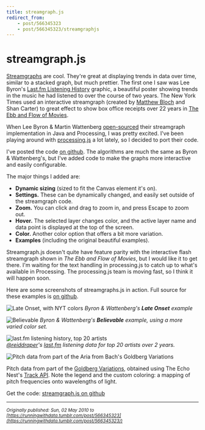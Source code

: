 ```yaml
---
title: streamgraph.js
redirect_from: 
    - post/566345323
    - post/566345323/streamgraphjs
---
```

# streamgraph.js


[Streamgraphs](http://leebyron.com/streamgraph/) are cool. They're great at displaying trends in data over time, similar to a stacked graph, but much prettier. The first one I saw was Lee Byron's [Last.fm Listening History](http://www.vislives.com/2011/10/visualizing-lastfm-listening-history.html) graphic, a beautiful poster showing trends in the music he had listened to over the course of two years. The New York Times used an interactive streamgraph (created by [Matthew Bloch](https://twitter.com/grammata) and Shan Carter) to great effect to show box office receipts over 22 years in [The Ebb and Flow of Movies](http://www.nytimes.com/interactive/2008/02/23/movies/20080223_REVENUE_GRAPHIC.html).
   
When Lee Byron &amp; Martin Wattenberg [open-sourced](http://github.com/leebyron/streamgraph_generator) their streamgraph implementation in Java and Processing, I was pretty excited. I've been playing around with [processing.js](https://github.com/processing-js/processing-js) a lot lately, so I decided to port their code. 
   
I've posted the code [on github](https://github.com/jsundram/streamgraph.js). The algorithms are much the same as Byron &amp; Wattenberg's, but I've added code to make the graphs more interactive and easily configurable. 
   
The major things I added are:
* **Dynamic sizing** (sized to fit the Canvas element it's on).
* **Settings.** These can be dynamically changed, and easily set outside of the streamgraph code.
* **Zoom.** You can click and drag to zoom in, and press Escape to zoom out.
* **Hover.** The selected layer changes color, and the active layer name and data point is displayed at the top of the screen.
* **Color.** Another color option that offers a bit more variation.
* **Examples** (including the original beautiful examples).

Streamgraph.js doesn't quite have feature parity with the interactive flash streamgraph shown in *The Ebb and Flow of Movies*, but I would like it to get there. I'm waiting for the text handling in processing.js to catch up to what's available in Processing. The processing.js team is moving fast, so I think it will happen soon.
   
Here are some screenshots of streamgraphs.js in action. Full source for these examples is [on github](https://github.com/jsundram/streamgraph.js).
   
![Late Onset, with NYT colors](https://raw.githubusercontent.com/jsundram/streamgraph.js/master/examples/screenshots/late_onset.png)
*Byron &amp; Wattenberg's **Late Onset** example*
   
![Believable](https://raw.githubusercontent.com/jsundram/streamgraph.js/master/examples/screenshots/believable.png)
 *Byron &amp; Wattenberg's **Believable** example, using a more varied color set.*
   
![last.fm listening history, top 20 artists](https://raw.githubusercontent.com/jsundram/streamgraph.js/master/examples/screenshots/lastfm.png)   
*[@reiddraper](http://twitter.com/reiddraper)'s [last.fm](http://www.last.fm/user/PumaReid) listening data for top 20 artists over 2 years.*
   
![Pitch data from part of the Aria from Bach's Goldberg Variations](https://raw.githubusercontent.com/jsundram/streamgraph.js/master/examples/screenshots/aria.png)
  
Pitch data from part of the [Goldberg Variations](https://vimeo.com/2671233), obtained using The Echo Nest's [Track API](https://developer.spotify.com/documentation/web-api/reference/#endpoint-get-audio-analysis). Note the legend and the custom coloring: a mapping of pitch frequencies onto wavelengths of light.
   
Get the code: [streamgraph.js on github](https://github.com/jsundram/streamgraph.js)

---
*<sub>Originally published: Sun, 02 May 2010 to [https://runningwithdata.tumblr.com/post/566345323](https://runningwithdata.tumblr.com/post/566345323/)</sub>*

